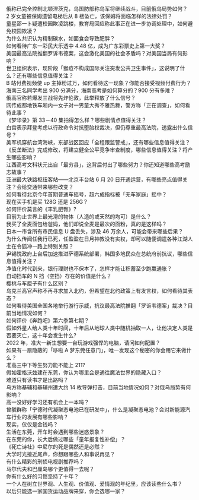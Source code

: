 俄称已完全控制北顿涅茨克，乌国防部称乌军将继续战斗，目前俄乌局势如何？  
2 岁女童被保姆遗留电梯后从 8 楼坠亡，该保姆将面临怎样的法律处罚？  
童星邵一卜疑遭校园欺凌跳楼，教育局回应称此事正在进一步协调处理中，如何避免校园欺凌？  
为什么共识认为精制碳水，如面食会导致肥胖？  
如何看待广东一彩民大乐透中 4.48 亿，成为广东彩票史上第一大奖？  
美国最高法院推翻罗诉韦德案，这会激化美国的社会矛盾吗？对美国当局有何影响？  
世卫组织表示，现阶段「猴痘不构成国际关注突发公共卫生事件」，这说明了什么？还有哪些信息值得关注？  
B 站付费视频使 up 主掉粉过万，如何看待这一现象？你能否接受视频付费行为？  
海南三名同学考出 900 分满分，海南高考是如何算分的？900 分有多难？  
俄高官称若爆发三战将先炸伦敦，此举释放了什么信号？  
网传成都地铁车厢内一女子对一男童大秀不雅热舞，警方称「正在调查」，如何看待此事？  
《梦华录》第 33－40 集拍得怎么样？哪些剧情点值得关注？  
白宫表示拜登考虑以行政命令对抗堕胎权裁决，但仍尊重最高法院，透露出什么信号？  
美军机穿航台湾海峡，东部战区回应「全程跟监警戒」，还有哪些信息值得关注？  
《反垄断法》完成修改，将建立健全公平竞争审查制度，哪些信息值得关注？将产生哪些影响？  
江西高考文科状元出自「最穷县」，这背后付出了哪些努力？你还知道哪些高考励志故事？  
亚洲最大铁路枢纽客站——北京丰台站 6 月 20 日开通运营，有哪些亮点值得关注？会给交通带来哪些改变？  
如何看待北京今年首期普通车摇号，超六成指标被「无车家庭」摇中？  
现在买手机是买 128G 还是 256G？  
如何评价莫言的《丰乳肥臀》?  
目前为止世界上最光滑的物体（人造的或天然的均可）是什么？  
我买了全麦面包给爸妈，他们却说全麦是最次的面粉，真的是这样吗？  
日本一市含所有市民信息 U 盘丢失，涉及 46 万余人，可能会带来哪些后果？  
为什么传闻任我行已死，任盈盈在日月神教没有实权，却可以随便调遣各种江湖人士在令狐冲一路上特别关照？  
尹锡悦政府上台后加速推进萨德系统部署，韩国多地民众在总统府前抗议，哪些信息值得关注？  
净值化时代到来，银行理财也不保本了，怎样才能让积蓄至少跑赢通胀？  
自动挡车的 N 挡（空挡）存在的价值是什么？  
樱桃与车厘子有什么区别？  
乌克兰高官声称不再寻求加入北约，但希望在北约政策上有发言权，如何看待其表态？  
如何看待美国全国各地举行游行示威，抗议最高法院推翻「罗诉韦德案」裁决？目前当地情况如何？  
如何评价《奔跑吧》第六季第七期？  
假如外星人给人类十年时间，十年后从地球人类中随机抽取一人，让他决定人类是否要灭亡，这十年会发生什么?  
2022 年，准大一新生想要一台玩游戏强悍的电脑，请问如何配置？  
如果有一扇隐蔽的「哆啦 A 梦东莞任意门」，唯一发现这个秘密的你会用它来做什么？  
准高三中下等生努力能不能上 211?  
假如霍格沃兹建在东莞，你认为哪里会是通往魔法世界的隐藏入口？  
难道只有读书才是出路吗？  
乌方称基辅和基辅州遭大约 14 枚导弹打击，目前当地情况如何？对俄乌局势有何影响？  
高一没好好学习还有机会上一本吗？  
曾毓群称「宁德时代凝聚态电池已在研发中」，什么是凝聚态电池？会对新能源汽车行业的发展有哪些影响？  
现实，仅仅是金钱吗？  
生活在东莞，开车时会遇到哪些迷惑景象？  
在东莞的你，长大后做过哪些「童年报复性补偿」？  
《死亡诗社》中尼尔的死是偶然还是必然？  
大学时光接近尾声，你想跟哪些人和事说再见？  
有什么精彩的刑侦电视剧推荐吗？  
马尔代夫和巴厘岛哪个更值得一去呢？  
你有什么好的习惯坚持了十年？  
一个人在树立世界观、人生观、价值观、爱情观的年纪里，应该读些什么书？  
以后只能选一家国货运动品牌来穿，你会选哪一家？  
